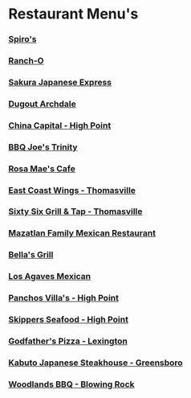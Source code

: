 # Restaurant Menu's <br>

### [Spiro's](https://chuckbyrum2.github.io/spiros) 
### [Ranch-O](https://chuckbyrum2.github.io/rancho) 
### [Sakura Japanese Express](https://chuckbyrum2.github.io/sakura)
### [Dugout Archdale](https://www.dugutarchdale.com/menu) 
### [China Capital - High Point](https://chuckbyrum2.github.io/chinacapital)
### [BBQ Joe's Trinity](https://www.bbqjoes.com/)
### [Rosa Mae's Cafe](https://www.rosamaescafe.com/menu.html) 
### [East Coast Wings - Thomasville](https://eastcoastwings.olo.com/menu/east-coast-wings-grill-thomasville-nc/) 
### [Sixty Six Grill & Tap - Thomasville](https://www.sixtysixgrillandtap.com/menu) 
### [Mazatlan Family Mexican Restaurant](http://www.mazatlanthomasville.com/) 
### [Bella's Grill](https://chuckbyrum2.github.io/bella)
### [Los Agaves Mexican](https://chuckbyrum2.github.io/losagaves)
### [Panchos Villa's - High Point](http://www.mypanchovillas.com/food-menu)
### [Skippers Seafood - High Point](https://chuckbyrum2.github.io/skippers)
### [Godfather's Pizza - Lexington](https://www.godfathers.com/home)

### [Kabuto Japanese Steakhouse - Greensboro](https://www.kabutosteakhouse.com/)

### [Woodlands BBQ - Blowing Rock](https://www.woodlandsbbq.com/)<br>

